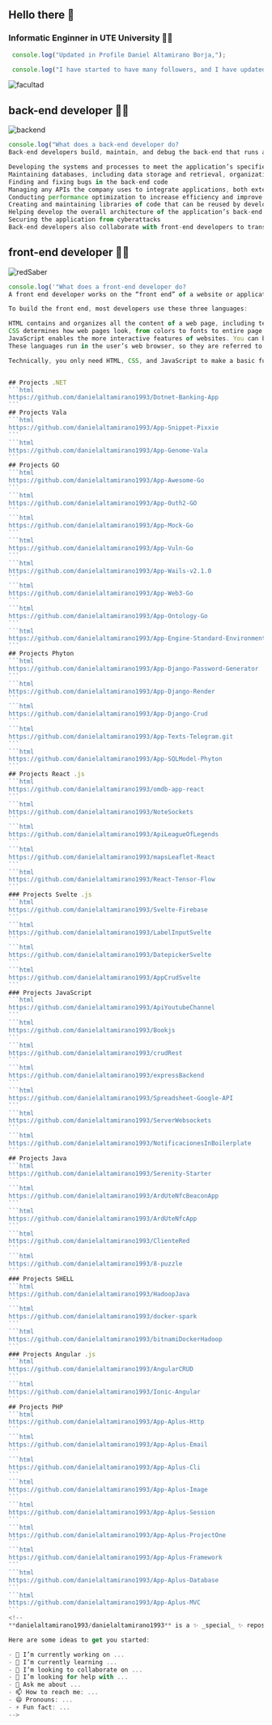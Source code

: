 ## Hello there 👋

### Informatic Enginner in UTE University 👨‍🎓

```javascript
 console.log("Updated in Profile Daniel Altamirano Borja,");
```

```javascript
 console.log("I have started to have many followers, and I have updated access links to projects of interest...");
```

![facultad](https://user-images.githubusercontent.com/64813513/167026268-16c60b86-b014-4dd8-b900-6090699abd26.png)

## back-end developer 👨‍💻
![backend](https://user-images.githubusercontent.com/64813513/167021686-b09b7051-45ef-4d2a-9863-db926ed3cf03.gif)
```javascript
console.log("What does a back-end developer do?
Back-end developers build, maintain, and debug the back-end that runs an application. As you might imagine, this is a large responsibility that can be broken down into many tasks. Depending on the company, a back-end developer will be responsible for some, most, or all of the following:

Developing the systems and processes to meet the application’s specified requirements
Maintaining databases, including data storage and retrieval, organization, backups, and security
Finding and fixing bugs in the back-end code
Managing any APIs the company uses to integrate applications, both externally and internally
Conducting performance optimization to increase efficiency and improve the user experience
Creating and maintaining libraries of code that can be reused by developers across the organization
Helping develop the overall architecture of the application’s back-end
Securing the application from cyberattacks
Back-end developers also collaborate with front-end developers to translate their functions to user-facing content in the app’s interface. Back-end developers often work with managers, architects, designers, researchers, IT security, and many more to bring web applications to life.");
```
## front-end developer 👨‍💻
![redSaber](https://user-images.githubusercontent.com/64813513/166987258-b4c6acc4-9944-490b-887b-79cca971513c.gif)
~~~javascript
console.log('"What does a front-end developer do?
A front end developer works on the “front end” of a website or application. The front end is the part of your website or app that users see and engage with. Through your front end, your visitors can absorb information, interact with page elements, and submit their information to you. Front end developers make this all possible.

To build the front end, most developers use these three languages:

HTML contains and organizes all the content of a web page, including text, images, links, buttons, and a lot more. You’ve probably heard of this one — every page on the web uses it.
CSS determines how web pages look, from colors to fonts to entire page layouts. CSS interacts closely with HTML to make visually-appealing sites.
JavaScript enables the more interactive features of websites. You can build a passable site with HTML and CSS alone, but if you want to add anything beyond static content, you’ll need to use JavaScript.
These languages run in the user’s web browser, so they are referred to as “client-side” languages. Front end developers (and full stack developers) have deep knowledge of these. They might also have a background user experience design, graphic design, and/or other specialties that support an engaging front end.

Technically, you only need HTML, CSS, and JavaScript to make a basic functional website. However, websites that implement more complex tasks require functionality behind the scenes.');


## Projects .NET
```html
https://github.com/danielaltamirano1993/Dotnet-Banking-App
```
## Projects Vala
```html
https://github.com/danielaltamirano1993/App-Snippet-Pixxie
```
```html
https://github.com/danielaltamirano1993/App-Genome-Vala
```
## Projects GO
```html
https://github.com/danielaltamirano1993/App-Awesome-Go
```
```html
https://github.com/danielaltamirano1993/App-Outh2-GO
```
```html
https://github.com/danielaltamirano1993/App-Mock-Go
```
```html
https://github.com/danielaltamirano1993/App-Vuln-Go
```
```html
https://github.com/danielaltamirano1993/App-Wails-v2.1.0
```
```html
https://github.com/danielaltamirano1993/App-Web3-Go
```
```html
https://github.com/danielaltamirano1993/App-Ontology-Go
```
```html
https://github.com/danielaltamirano1993/App-Engine-Standard-Environment
```
## Projects Phyton
```html
https://github.com/danielaltamirano1993/App-Django-Password-Generator
```
```html
https://github.com/danielaltamirano1993/App-Django-Render
```
```html
https://github.com/danielaltamirano1993/App-Django-Crud
```
```html
https://github.com/danielaltamirano1993/App-Texts-Telegram.git
```
```html
https://github.com/danielaltamirano1993/App-SQLModel-Phyton
```
## Projects React .js
```html
https://github.com/danielaltamirano1993/omdb-app-react
```
```html
https://github.com/danielaltamirano1993/NoteSockets
```
```html
https://github.com/danielaltamirano1993/ApiLeagueOfLegends
```
```html
https://github.com/danielaltamirano1993/mapsLeaflet-React
```
```html
https://github.com/danielaltamirano1993/React-Tensor-Flow
```
### Projects Svelte .js
```html
https://github.com/danielaltamirano1993/Svelte-Firebase
```
```html
https://github.com/danielaltamirano1993/LabelInputSvelte
```
```html
https://github.com/danielaltamirano1993/DatepickerSvelte
```
```html
https://github.com/danielaltamirano1993/AppCrudSvelte
```
### Projects JavaScript
```html
https://github.com/danielaltamirano1993/ApiYoutubeChannel
```
```html
https://github.com/danielaltamirano1993/Bookjs
```
```html
https://github.com/danielaltamirano1993/crudRest
```
```html
https://github.com/danielaltamirano1993/expressBackend
```
```html
https://github.com/danielaltamirano1993/Spreadsheet-Google-API
```
```html
https://github.com/danielaltamirano1993/ServerWebsockets
```
```html
https://github.com/danielaltamirano1993/NotificacionesInBoilerplate
```
## Projects Java
```html
https://github.com/danielaltamirano1993/Serenity-Starter
```
```html
https://github.com/danielaltamirano1993/ArdUteNfcBeaconApp
```
```html
https://github.com/danielaltamirano1993/ArdUteNfcApp
```
```html
https://github.com/danielaltamirano1993/ClienteRed
```
```html
https://github.com/danielaltamirano1993/8-puzzle
```
### Projects SHELL
```html
https://github.com/danielaltamirano1993/HadoopJava
```
```html
https://github.com/danielaltamirano1993/docker-spark
```
```html
https://github.com/danielaltamirano1993/bitnamiDockerHadoop
```
### Projects Angular .js
```html
https://github.com/danielaltamirano1993/AngularCRUD
```
```html
https://github.com/danielaltamirano1993/Ionic-Angular
```
## Projects PHP
```html
https://github.com/danielaltamirano1993/App-Aplus-Http
```
```html
https://github.com/danielaltamirano1993/App-Aplus-Email
```
```html
https://github.com/danielaltamirano1993/App-Aplus-Cli
```
```html
https://github.com/danielaltamirano1993/App-Aplus-Image
```
```html
https://github.com/danielaltamirano1993/App-Aplus-Session
```
```html
https://github.com/danielaltamirano1993/App-Aplus-ProjectOne
```
```html
https://github.com/danielaltamirano1993/App-Aplus-Framework
```
```html
https://github.com/danielaltamirano1993/App-Aplus-Database
```
```html
https://github.com/danielaltamirano1993/App-Aplus-MVC
```
<!--
**danielaltamirano1993/danielaltamirano1993** is a ✨ _special_ ✨ repository because its `README.md` (this file) appears on your GitHub profile.

Here are some ideas to get you started:

- 🔭 I’m currently working on ...
- 🌱 I’m currently learning ...
- 👯 I’m looking to collaborate on ...
- 🤔 I’m looking for help with ...
- 💬 Ask me about ...
- 📫 How to reach me: ...
- 😄 Pronouns: ...
- ⚡ Fun fact: ...
-->
